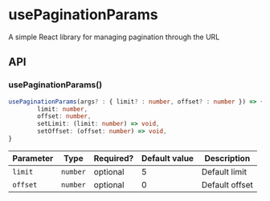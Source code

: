 # usePaginationParams

A simple React library for managing pagination through the URL

## API

### usePaginationParams()

```typescript
usePaginationParams(args? : { limit? : number, offset? : number }) => {
        limit: number, 
        offset: number,
        setLimit: (limit: number) => void,
        setOffset: (offset: number) => void,
}
```

| Parameter | Type     | Required? | Default value | Description    |
|-----------|----------|-----------|---------------|----------------|
| `limit`   | `number` | optional  | 5             | Default limit  |
| `offset`  | `number` | optional  | 0             | Default offset |
